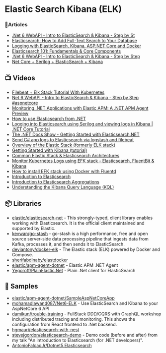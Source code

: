 # Elastic Search Kibana (ELK)

### 📕Articles
- [.Net 6 WebAPI - Intro to ElasticSearch & Kibana - Step by St](https://dev.to/moe23/net-6-webapi-intro-to-elasticsearch-kibana-step-by-step-p9l)
- [Elasticsearch: How to Add Full-Text Search to Your Database](https://mentormate.medium.com/elasticsearch-how-to-add-full-text-search-to-your-database-ee2f3ea4d3f3)
- [Logging with ElasticSearch, Kibana, ASP.NET Core and Docker](https://www.humankode.com/asp-net-core/logging-with-elasticsearch-kibana-asp-net-core-and-docker)
- [Elasticsearch 101: Fundamentals & Core Components](https://medium.com/velotio-perspectives/elasticsearch-101-fundamentals-core-components-a1fdc6090a5e)
- [.Net 6 WebAPI - Intro to ElasticSearch & Kibana - Step by Step](https://dev.to/moe23/net-6-webapi-intro-to-elasticsearch-kibana-step-by-step-p9l)
- [Net Core + Serilog + ElasticSearch + Kibana](https://medium.com/@matias.paulo84/net-core-serilog-elasticsearch-kibana-3bd080ff4c1e)
## 📺 Videos
- [Filebeat + Elk Stack Tutorial With Kubernetes](https://www.youtube.com/watch?v=SU--XMhbWoY)
- [Net 6 WebAPI - Intro to ElasticSearch & Kibana - Step by Step #aspnetcore](https://www.youtube.com/watch?v=5exN6nQ7558)
- [Monitoring .NET Applications with Elastic APM: A .NET APM Agent Preview](https://www.youtube.com/watch?v=1EyF6JIST_0)
- [How to use Elasticsearch from .NET](https://www.youtube.com/watch?v=tw9svKWq6tg)
- [Logging into Elasticsearch using Serilog and viewing logs in Kibana | .NET Core Tutorial](https://www.youtube.com/watch?v=0acSdHJfk64)
- [The .NET Docs Show - Getting Started with Elasticsearch.NET](https://www.youtube.com/watch?v=Ll5yLL83W8M)
- [Send C# app logs to Elasticsearch via logstash and filebeat](https://www.youtube.com/watch?v=4ilUmga1A9w)
- [Overview of the Elastic Stack (formerly ELK stack)](https://www.youtube.com/watch?v=Hqn5p67uev4)
- [Getting Started with Kibana (tutorial)](https://www.youtube.com/watch?v=DVgKDPf7hOU)
- [Common Elastic Stack & Elasticsearch Architectures](https://www.youtube.com/watch?v=Yc-G13lEbpc)
- [Monitor Kubernetes Logs using EFK stack - Elasticsearch, FluentBit & Kibana](https://www.youtube.com/watch?v=8nWh1GLd7nY)
- [How to install EFK stack using Docker with Fluentd](https://www.youtube.com/watch?v=MNId4HG0wV8)
- [Introduction to Elasticsearch](https://www.youtube.com/watch?v=yZJfsUOHJjg)
- [Introduction to Elasticsearch Aggregations](https://www.youtube.com/watch?v=9RhwXTBVMqI)
- [Understanding the Kibana Query Language (KQL)](https://www.youtube.com/watch?v=wfqItAlUy8g)
## 📦 Libraries
- [elastic/elasticsearch-net](https://github.com/elastic/elasticsearch-net) - This strongly-typed, client library enables working with Elasticsearch. It is the official client maintained and supported by Elastic.
- [kevwan/go-stash](https://github.com/kevwan/go-stash) - go-stash is a high performance, free and open source server-side data processing pipeline that ingests data from Kafka, processes it, and then sends it to ElasticSearch.
- [deviantony/docker-elk](https://github.com/deviantony/docker-elk) - The Elastic stack (ELK) powered by Docker and Compose.
- [sherifabdlnaby/elastdocker](https://github.com/sherifabdlnaby/elastdocker)
- [elastic/apm-agent-dotnet](https://github.com/elastic/apm-agent-dotnet) - Elastic APM .NET Agent
- [Yegoroff/PlainElastic.Net](https://github.com/Yegoroff/PlainElastic.Net) - Plain .Net client for ElasticSearch

## 🚀 Samples
- [elastic/apm-agent-dotnet/SampleAspNetCoreApp](https://github.com/elastic/apm-agent-dotnet/tree/main/sample/SampleAspNetCoreApp)
- [mohamadlawand087/Net6-ELK](https://github.com/mohamadlawand087/Net6-ELK) - Use ElasticSearch and Kibana to your AspNetCore 6 API
- [damikun/trouble-training](https://github.com/damikun/trouble-training/blob/main/Doc/Identity.md) - FullStack DDD/CQRS with GraphQL workshop including distributed tracing and monitoring. This shows the configuration from React frontend to .Net backend.
- [hgmauri/elasticsearch-with-nest](https://github.com/hgmauri/elasticsearch-with-nest)
- [stevejgordon/elasticsearch-demo](https://github.com/stevejgordon/elasticsearch-demo) - Demo code (before and after) from my talk "An introduction to Elasticsearch (for .NET developers)".
- [AntonioFalcaoJr/Dotnet5.Elasticsearch](https://github.com/AntonioFalcaoJr/Dotnet5.Elasticsearch)